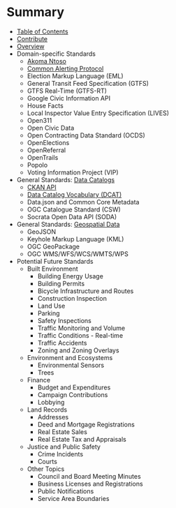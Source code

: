 # Summary

* [Table of Contents](README.md)
* [Contribute](contribute.md)
* [Overview](overview.md)
* Domain-specific Standards
   * [Akoma Ntoso](standards/akoma_ntoso.md)
   * [Common Alerting Protocol](standards/common_alerting_protocol.md)
   * Election Markup Language (EML)
   * General Transit Feed Specification (GTFS)
   * GTFS Real-Time (GTFS-RT)
   * Google Civic Information API
   * House Facts
   * Local Inspector Value Entry Specification (LIVES)
   * Open311
   * Open Civic Data
   * Open Contracting Data Standard (OCDS)
   * OpenElections
   * OpenReferral
   * OpenTrails
   * Popolo
   * Voting Information Project (VIP)
* General Standards: [Data Catalogs](data_catalogs.md)
   * [CKAN API](standards/ckan_api.md)
   * [Data Catalog Vocabulary (DCAT)](standards/data_catalog_vocabulary_dcat.md)
   * Data.json and Common Core Metadata
   * OGC Catalogue Standard (CSW)
   * Socrata Open Data API (SODA)
* General Standards: [Geospatial Data](geospatial_data.md)
   * GeoJSON
   * Keyhole Markup Language (KML)
   * OGC GeoPackage
   * OGC WMS/WFS/WCS/WMTS/WPS
* Potential Future Standards
   * Built Environment
       * Building Energy Usage
       * Building Permits
       * Bicycle Infrastructure and Routes
       * Construction Inspection
       * Land Use
       * Parking
       * Safety Inspections
       * Traffic Monitoring and Volume
       * Traffic Conditions - Real-time
       * Traffic Accidents
       * Zoning and Zoning Overlays
   * Environment and Ecosystems
       * Environmental Sensors
       * Trees
   * Finance
       * Budget and Expenditures
       * Campaign Contributions
       * Lobbying
   * Land Records
       * Addresses
       * Deed and Mortgage Registrations
       * Real Estate Sales
       * Real Estate Tax and Appraisals
   * Justice and Public Safety
       * Crime Incidents
       * Courts
   * Other Topics
       * Council and Board Meeting Minutes
       * Business Licenses and Registrations
       * Public Notifications
       * Service Area Boundaries

